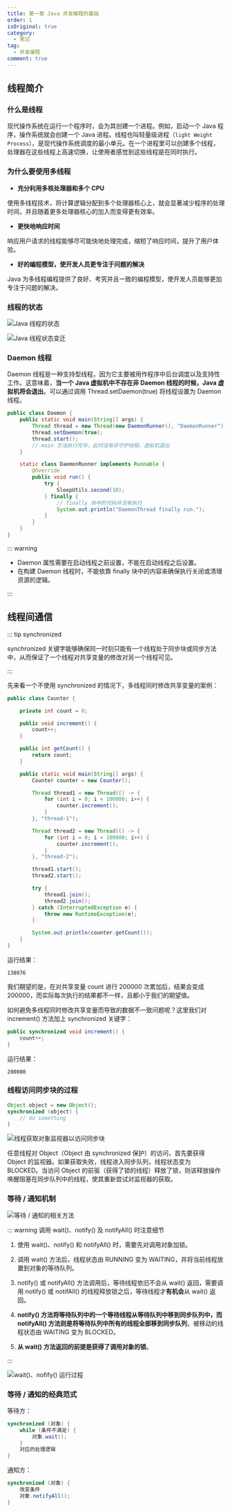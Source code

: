 ```yaml
---
title: 第一章 Java 并发编程的基础
order: 1
isOriginal: true
category:
  - 笔记
tag:
  - 并发编程
comment: true
---
```


## 线程简介

### 什么是线程

现代操作系统在运行一个程序时，会为其创建一个进程。例如，启动一个 Java 程序，操作系统就会创建一个 Java 进程。线程也叫轻量级进程（`light Weight Process`），是现代操作系统调度的最小单元。在一个进程里可以创建多个线程，处理器在这些线程上高速切换，让使用者感觉到这些线程是在同时执行。

### 为什么要使用多线程

- **充分利用多核处理器和多个 CPU**

使用多线程技术，将计算逻辑分配到多个处理器核心上，就会显著减少程序的处理时间，并且随着更多处理器核心的加入而变得更有效率。

- **更快地响应时间**

响应用户请求的线程能够尽可能快地处理完成，缩短了响应时间，提升了用户体验。

- **好的编程模型，使开发人员更专注于问题的解决**

Java 为多线程编程提供了良好、考究并且一致的编程模型，使开发人员能够更加专注于问题的解决。

### 线程的状态

![Java 线程的状态](./image/Java线程的状态.png)

![Java 线程状态变迁](./image/Java线程状态变迁.png)

### Daemon 线程

Daemon 线程是一种支持型线程，因为它主要被用作程序中后台调度以及支持性工作。这意味着，**当一个 Java 虚拟机中不存在非 Daemon 线程的时候，Java 虚拟机将会退出**。可以通过调用 Thread.setDaemon(true) 将线程设置为 Daemon 线程。

```java
public class Daemon {
    public static void main(String[] args) {
        Thread thread = new Thread(new DaemonRunner(), "DaemonRunner");
        thread.setDaemon(true);
        thread.start();
        // main 方法执行完毕，此时没有非守护线程，虚拟机退出
    }

    static class DaemonRunner implements Runnable {
        @Override
        public void run() {
            try {
                SleepUtils.second(10);
            } finally {
                // finally 块中的代码并没有执行
                System.out.println("DaemonThread finally run.");
            }
        }
    }
}
```

::: warning

- Daemon 属性需要在启动线程之前设置，不能在启动线程之后设置。
- 在构建 Daemon 线程时，不能依靠 finally 块中的内容来确保执行关闭或清理资源的逻辑。

:::

## 线程间通信

::: tip synchronized

synchronized 关键字能够确保同一时刻只能有一个线程处于同步块或同步方法中，从而保证了一个线程对共享变量的修改对另一个线程可见。

:::

先来看一个不使用 synchronized 的情况下，多线程同时修改共享变量的案例：

```java
public class Counter {

    private int count = 0;

    public void increment() {
        count++;
    }

    public int getCount() {
        return count;
    }

    public static void main(String[] args) {
        Counter counter = new Counter();

        Thread thread1 = new Thread(() -> {
            for (int i = 0; i < 100000; i++) {
                counter.increment();
            }
        }, "thread-1");

        Thread thread2 = new Thread(() -> {
            for (int i = 0; i < 100000; i++) {
                counter.increment();
            }
        }, "thread-2");

        thread1.start();
        thread2.start();

        try {
            thread1.join();
            thread2.join();
        } catch (InterruptedException e) {
            throw new RuntimeException(e);
        }

        System.out.println(counter.getCount());
    }
}
```

运行结果：

```text
138076
```

我们期望的是，在对共享变量 count 进行 200000 次累加后，结果会变成 200000，而实际每次执行的结果都不一样，且都小于我们的期望值。

如何避免多线程同时修改共享变量而导致的数据不一致问题呢？这里我们对 increment() 方法加上 synchronized 关键字：

```java
public synchronized void increment() {
    count++;
}
```

运行结果：

```text
200000
```

### 线程访问同步块的过程

```java
Object object = new Object();
synchronized (object) {
    // do something
}
```

![线程获取对象监视器以访问同步块](./image/线程获取对象监视器以访问同步块.png)

任意线程对 Object（Object 由 synchronized 保护）的访问，首先要获得 Object 的监视器。如果获取失败，线程进入同步队列，线程状态变为 BLOCKED。当访问 Object 的前驱（获得了锁的线程）释放了锁，则该释放操作唤醒阻塞在同步队列中的线程，使其重新尝试对监视器的获取。

### 等待 / 通知机制

![等待 / 通知的相关方法](./image/等待-通知的相关方法.png)

::: warning 调用 wait()、notify() 及 notifyAll() 时注意细节

1. 使用 wait()、notify() 和 notifyAll() 时，需要先对调用对象加锁。

2. 调用 wait() 方法后，线程状态由 RUNNING 变为 WAITING，并将当前线程放置到对象的等待队列。

3. notify() 或 notifyAll() 方法调用后，等待线程依旧不会从 wait() 返回，需要调用 notify() 或 notifAll() 的线程释放锁之后，等待线程才**有机会**从 wait() 返回。

4. **notify() 方法将等待队列中的一个等待线程从等待队列中移到同步队列中，而 notifyAll() 方法则是将等待队列中所有的线程全部移到同步队列**，被移动的线程状态由 WAITING 变为 BLOCKED。

5. **从 wait() 方法返回的前提是获得了调用对象的锁**。

:::

![wait()、nofify() 运行过程](./image/Wait-Notify运行过程.png)

### 等待 / 通知的经典范式

等待方：
```java
synchronized (对象) {
    while (条件不满足) {
        对象.wait();
    }
    对应的处理逻辑
}
```

通知方：
```java
synchronized (对象) {
    改变条件
    对象.notifyAll();
}
```

<Share colorful services="qrcode,telegram,twitter" />